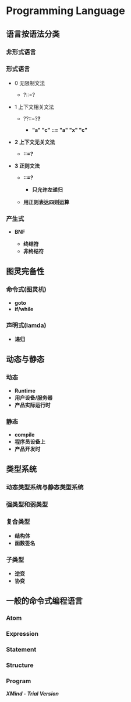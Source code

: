 # Programming Language

## 语言按语法分类

### 非形式语言

### 形式语言

- 0 无限制文法

	- ?::=?

- 1 上下文相关文法

	- ?<A>?::=?<B>?

		- "a" <b> "c" ::= "a" "x" "c"

- 2 上下文无关文法

	- <A>::=?

- 3 正则文法

	- <A>::=<A>?

		- 只允许左递归

	- 用正则表达四则运算

### 产生式

- BNF

	- 终结符
	- 非终结符

## 图灵完备性

### 命令式(图灵机)

- goto
- if/while

### 声明式(lamda)

- 递归

## 动态与静态

### 动态

- Runtime
- 用户设备/服务器
- 产品实际运行时

### 静态

- compile
- 程序员设备上
- 产品开发时

## 类型系统

### 动态类型系统与静态类型系统

### 强类型和弱类型

### 复合类型

- 结构体
- 函数签名

### 子类型

- 逆变
- 协变

## 一般的命令式编程语言

### Atom

### Expression

### Statement

### Structure

### Program

*XMind - Trial Version*
